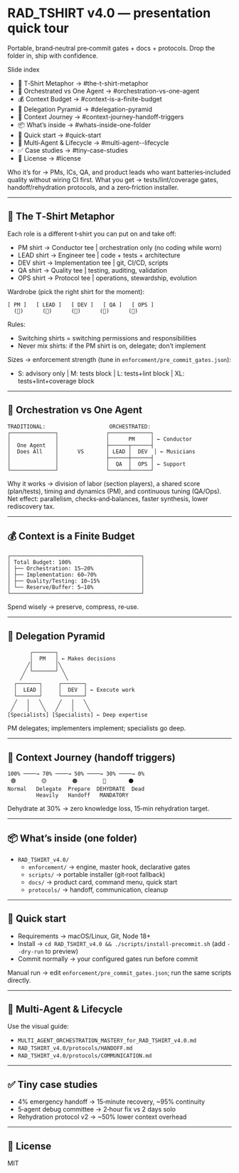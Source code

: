 # RAD_TSHIRT v4.0 — presentation quick tour

Portable, brand‑neutral pre‑commit gates + docs + protocols. Drop the folder in, ship with confidence.

Slide index
- 👕 T‑Shirt Metaphor → #the-t-shirt-metaphor
- 🔭 Orchestrated vs One Agent → #orchestration-vs-one-agent
- 💰 Context Budget → #context-is-a-finite-budget
- 🧭 Delegation Pyramid → #delegation-pyramid
- 🔄 Context Journey → #context-journey-handoff-triggers
- 📦 What’s inside → #whats-inside-one-folder
- 🚀 Quick start → #quick-start
- 🧠 Multi‑Agent & Lifecycle → #multi-agent--lifecycle
- ✅ Case studies → #tiny-case-studies
- 📄 License → #license

Who it’s for → PMs, ICs, QA, and product leads who want batteries‑included quality without wiring CI first.
What you get → tests/lint/coverage gates, handoff/rehydration protocols, and a zero‑friction installer.

---

## 👕 The T‑Shirt Metaphor

Each role is a different t‑shirt you can put on and take off:

- PM shirt → Conductor tee | orchestration only (no coding while worn)
- LEAD shirt → Engineer tee | code + tests + architecture
- DEV shirt → Implementation tee | git, CI/CD, scripts
- QA shirt → Quality tee | testing, auditing, validation
- OPS shirt → Protocol tee | operations, stewardship, evolution

Wardrobe (pick the right shirt for the moment):

```
[ PM ]   [ LEAD ]   [ DEV ]   [ QA ]   [ OPS ]
  (👕)      (👕)      (👕)      (👕)      (👕)
```

Rules:
- Switching shirts = switching permissions and responsibilities
- Never mix shirts: if the PM shirt is on, delegate; don’t implement

Sizes → enforcement strength (tune in `enforcement/pre_commit_gates.json`):
- S: advisory only | M: tests block | L: tests+lint block | XL: tests+lint+coverage block

---

## 🔭 Orchestration vs One Agent

```
TRADITIONAL:                    ORCHESTRATED:
┌──────────────┐               ┌─────────────┐
│              │               │      PM     │ ← Conductor
│  One Agent   │               ├──────┬──────┤
│  Does All    │      VS       │ LEAD │  DEV  │ ← Musicians
│              │               ├──────┼──────┤
│              │               │  QA  │  OPS │ ← Support
└──────────────┘               └──────┴──────┘
```

Why it works → division of labor (section players), a shared score (plan/tests), timing and dynamics (PM), and continuous tuning (QA/Ops). Net effect: parallelism, checks‑and‑balances, faster synthesis, lower rediscovery tax.

---

## 💰 Context is a Finite Budget

```
┌─────────────────────────────────────────┐
│ Total Budget: 100%                      │
│ ├── Orchestration: 15–20%               │
│ ├── Implementation: 60–70%              │
│ ├── Quality/Testing: 10–15%             │
│ └── Reserve/Buffer: 5–10%               │
└─────────────────────────────────────────┘
```

Spend wisely → preserve, compress, re‑use.

---

## 🧭 Delegation Pyramid

```
       ┌───────┐
       │  PM   │ ← Makes decisions
      ╱│       │╲
     ╱ └───────┘ ╲
    ╱             ╲
  ┌───────┐     ┌───────┐
  │  LEAD │     │  DEV  │ ← Execute work
  └───────┘     └───────┘
  ╱   │   ╲     ╱   │   ╲
 ╱    │    ╲   ╱    │    ╲
[Specialists] [Specialists] ← Deep expertise
```

PM delegates; implementers implement; specialists go deep.

---

## 🔄 Context Journey (handoff triggers)

```
100% ────→ 70% ────→ 50% ────→ 30% ────→ 0%
 🟢        🟡        🟠        🔴       ⚫
Normal   Delegate  Prepare  DEHYDRATE  Dead
         Heavily   Handoff   MANDATORY
```

Dehydrate at 30% → zero knowledge loss, 15‑min rehydration target.

---

## 📦 What’s inside (one folder)

- `RAD_TSHIRT_v4.0/`
  - `enforcement/` → engine, master hook, declarative gates
  - `scripts/` → portable installer (git‑root fallback)
  - `docs/` → product card, command menu, quick start
  - `protocols/` → handoff, communication, cleanup

---

## 🚀 Quick start

- Requirements → macOS/Linux, Git, Node 18+
- Install → `cd RAD_TSHIRT_v4.0 && ./scripts/install-precommit.sh` (add `--dry-run` to preview)
- Commit normally → your configured gates run before commit

Manual run → edit `enforcement/pre_commit_gates.json`; run the same scripts directly.

---

## 🧠 Multi‑Agent & Lifecycle

Use the visual guide:
- `MULTI_AGENT_ORCHESTRATION_MASTERY_for_RAD_TSHIRT_v4.0.md`
- `RAD_TSHIRT_v4.0/protocols/HANDOFF.md`
- `RAD_TSHIRT_v4.0/protocols/COMMUNICATION.md`

---

## ✅ Tiny case studies

- 4% emergency handoff → 15‑minute recovery, ~95% continuity
- 5‑agent debug committee → 2‑hour fix vs 2 days solo
- Rehydration protocol v2 → ~50% lower context overhead

---

## 📄 License

MIT
